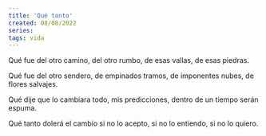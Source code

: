 ```yaml
---
title: 'Qué tanto'
created: 08/08/2022
series:
tags: vida
---
```


Qué fue del otro camino,
del otro rumbo,
de esas vallas,
de esas piedras.

Qué fue del otro sendero,
de empinados tramos,
de imponentes nubes,
de flores salvajes.

Qué dije que lo cambiara todo,
mis predicciones,
dentro de un tiempo
serán espuma.

Qué tanto dolerá el cambio
si no lo acepto,
si no lo entiendo,
si no lo quiero.
